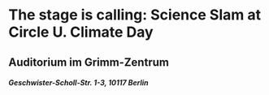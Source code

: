 # The stage is calling: Science Slam at Circle U. Climate Day
## Auditorium im Grimm-Zentrum
##### Geschwister-Scholl-Str. 1-3, 10117 Berlin